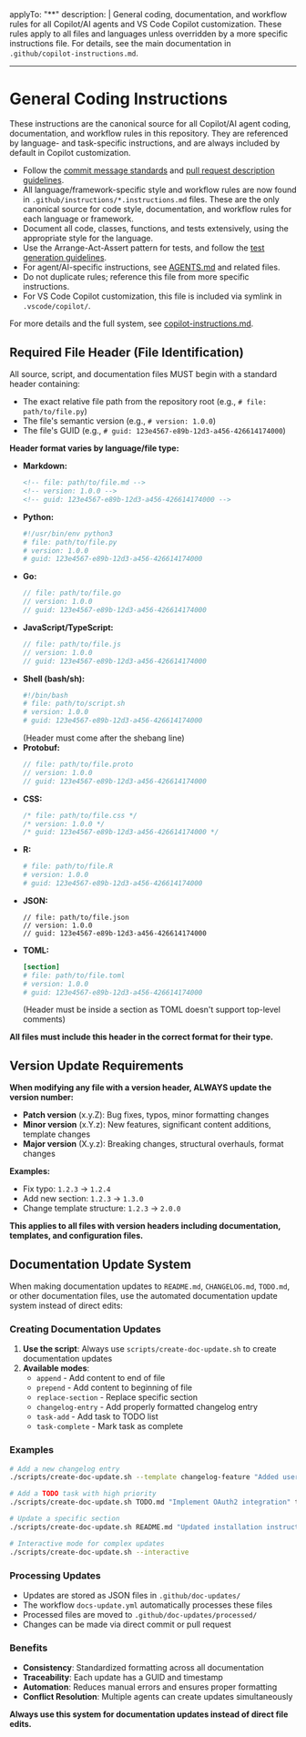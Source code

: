 ## <!-- file: .github/instructions/general-coding.instructions.md -->

applyTo: "\*\*"
description: |
General coding, documentation, and workflow rules for all Copilot/AI agents and VS Code Copilot customization. These rules apply to all files and languages unless overridden by a more specific instructions file. For details, see the main documentation in `.github/copilot-instructions.md`.

---

# General Coding Instructions

These instructions are the canonical source for all Copilot/AI agent coding, documentation, and workflow rules in this repository. They are referenced by language- and task-specific instructions, and are always included by default in Copilot customization.

- Follow the [commit message standards](../commit-messages.md) and [pull request description guidelines](../pull-request-descriptions.md).
- All language/framework-specific style and workflow rules are now found in `.github/instructions/*.instructions.md` files. These are the only canonical source for code style, documentation, and workflow rules for each language or framework.
- Document all code, classes, functions, and tests extensively, using the appropriate style for the language.
- Use the Arrange-Act-Assert pattern for tests, and follow the [test generation guidelines](../test-generation.md).
- For agent/AI-specific instructions, see [AGENTS.md](../AGENTS.md) and related files.
- Do not duplicate rules; reference this file from more specific instructions.
- For VS Code Copilot customization, this file is included via symlink in `.vscode/copilot/`.

For more details and the full system, see [copilot-instructions.md](../copilot-instructions.md).

## Required File Header (File Identification)

All source, script, and documentation files MUST begin with a standard header containing:

- The exact relative file path from the repository root (e.g., `# file: path/to/file.py`)
- The file's semantic version (e.g., `# version: 1.0.0`)
- The file's GUID (e.g., `# guid: 123e4567-e89b-12d3-a456-426614174000`)

**Header format varies by language/file type:**

- **Markdown:**
  ```markdown
  <!-- file: path/to/file.md -->
  <!-- version: 1.0.0 -->
  <!-- guid: 123e4567-e89b-12d3-a456-426614174000 -->
  ```
- **Python:**
  ```python
  #!/usr/bin/env python3
  # file: path/to/file.py
  # version: 1.0.0
  # guid: 123e4567-e89b-12d3-a456-426614174000
  ```
- **Go:**
  ```go
  // file: path/to/file.go
  // version: 1.0.0
  // guid: 123e4567-e89b-12d3-a456-426614174000
  ```
- **JavaScript/TypeScript:**
  ```js
  // file: path/to/file.js
  // version: 1.0.0
  // guid: 123e4567-e89b-12d3-a456-426614174000
  ```
- **Shell (bash/sh):**
  ```bash
  #!/bin/bash
  # file: path/to/script.sh
  # version: 1.0.0
  # guid: 123e4567-e89b-12d3-a456-426614174000
  ```
  (Header must come after the shebang line)
- **Protobuf:**
  ```protobuf
  // file: path/to/file.proto
  // version: 1.0.0
  // guid: 123e4567-e89b-12d3-a456-426614174000
  ```
- **CSS:**
  ```css
  /* file: path/to/file.css */
  /* version: 1.0.0 */
  /* guid: 123e4567-e89b-12d3-a456-426614174000 */
  ```
- **R:**
  ```r
  # file: path/to/file.R
  # version: 1.0.0
  # guid: 123e4567-e89b-12d3-a456-426614174000
  ```
- **JSON:**
  ```jsonc
  // file: path/to/file.json
  // version: 1.0.0
  // guid: 123e4567-e89b-12d3-a456-426614174000
  ```
- **TOML:**
  ```toml
  [section]
  # file: path/to/file.toml
  # version: 1.0.0
  # guid: 123e4567-e89b-12d3-a456-426614174000
  ```
  (Header must be inside a section as TOML doesn't support top-level comments)

**All files must include this header in the correct format for their type.**

## Version Update Requirements

**When modifying any file with a version header, ALWAYS update the version number:**

- **Patch version** (x.y.Z): Bug fixes, typos, minor formatting changes
- **Minor version** (x.Y.z): New features, significant content additions, template changes
- **Major version** (X.y.z): Breaking changes, structural overhauls, format changes

**Examples:**

- Fix typo: `1.2.3` → `1.2.4`
- Add new section: `1.2.3` → `1.3.0`
- Change template structure: `1.2.3` → `2.0.0`

**This applies to all files with version headers including documentation, templates, and configuration files.**

## Documentation Update System

When making documentation updates to `README.md`, `CHANGELOG.md`, `TODO.md`, or other documentation files, use the automated documentation update system instead of direct edits:

### Creating Documentation Updates

1. **Use the script**: Always use `scripts/create-doc-update.sh` to create documentation updates
2. **Available modes**:
   - `append` - Add content to end of file
   - `prepend` - Add content to beginning of file
   - `replace-section` - Replace specific section
   - `changelog-entry` - Add properly formatted changelog entry
   - `task-add` - Add task to TODO list
   - `task-complete` - Mark task as complete

### Examples

```bash
# Add a new changelog entry
./scripts/create-doc-update.sh --template changelog-feature "Added user authentication system"

# Add a TODO task with high priority
./scripts/create-doc-update.sh TODO.md "Implement OAuth2 integration" task-add --priority HIGH

# Update a specific section
./scripts/create-doc-update.sh README.md "Updated installation instructions" replace-section --section "Installation"

# Interactive mode for complex updates
./scripts/create-doc-update.sh --interactive
```

### Processing Updates

- Updates are stored as JSON files in `.github/doc-updates/`
- The workflow `docs-update.yml` automatically processes these files
- Processed files are moved to `.github/doc-updates/processed/`
- Changes can be made via direct commit or pull request

### Benefits

- **Consistency**: Standardized formatting across all documentation
- **Traceability**: Each update has a GUID and timestamp
- **Automation**: Reduces manual errors and ensures proper formatting
- **Conflict Resolution**: Multiple agents can create updates simultaneously

**Always use this system for documentation updates instead of direct file edits.**
